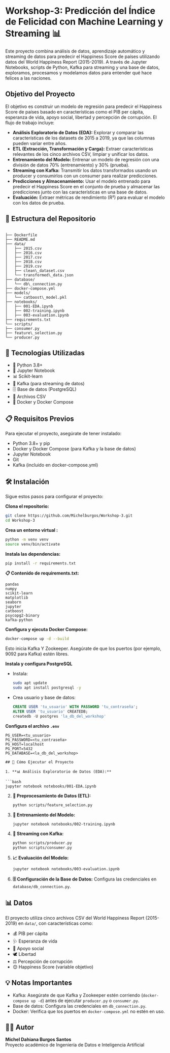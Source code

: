 # Workshop-3: Predicción del Índice de Felicidad con Machine Learning y Streaming 📊  
Este proyecto combina análisis de datos, aprendizaje automático y streaming de datos para predecir el Happiness Score de países utilizando datos del World Happiness Report (2015-2019). A través de Jupyter Notebooks, scripts de Python, Kafka para streaming y una base de datos, exploramos, procesamos y modelamos datos para entender qué hace felices a las naciones. 

## Objetivo del Proyecto
El objetivo es construir un modelo de regresión para predecir el Happiness Score de países basado en características como el PIB per cápita, esperanza de vida, apoyo social, libertad y percepción de corrupción. El flujo de trabajo incluye:

- **Análisis Exploratorio de Datos (EDA):** Explorar y comparar las características de los datasets de 2015 a 2019, ya que las columnas pueden variar entre años.
- **ETL (Extracción, Transformación y Carga):** Extraer características relevantes de los cinco archivos CSV, limpiar y unificar los datos.
- **Entrenamiento del Modelo:** Entrenar un modelo de regresión con una división de datos 70% (entrenamiento) y 30% (prueba).
- **Streaming con Kafka:** Transmitir los datos transformados usando un producer y consumirlos con un consumer para realizar predicciones.
- **Predicciones y Almacenamiento:** Usar el modelo entrenado para predecir el Happiness Score en el conjunto de prueba y almacenar las predicciones junto con las características en una base de datos.
- **Evaluación:** Extraer métricas de rendimiento (R²) para evaluar el modelo con los datos de prueba.

## 📂 Estructura del Repositorio
```

├── Dockerfile                
├── README.md                
├── data/                  
│   ├── 2015.csv
│   ├── 2016.csv
│   ├── 2017.csv
│   ├── 2018.csv
│   ├── 2019.csv
│   ├── clean\_dataset.csv
│   └── transformed\_data.json
├── database/
│   └── db\_connection.py
├── docker-compose.yml
├── models/
│   └── catboost\_model.pkl
├── notebooks/
│   ├── 001-EDA.ipynb
│   ├── 002-training.ipynb
│   ├── 003-evaluation.ipynb
├── requirements.txt
└── scripts/
├── consumer.py
├── feature\_selection.py
└── producer.py

````

## 🚀 Tecnologías Utilizadas

- 🐍 Python 3.8+
- 📓 Jupyter Notebook
- 📊 Scikit-learn
- 📡 Kafka (para streaming de datos)
- 🗄️ Base de datos (PostgreSQL)
- 📄 Archivos CSV
- 🐳 Docker y Docker Compose

## 📋 Requisitos Previos

Para ejecutar el proyecto, asegúrate de tener instalado:

- Python 3.8+ y pip
- Docker y Docker Compose (para Kafka y la base de datos)
- Jupyter Notebook
- Git
- Kafka (incluido en docker-compose.yml)

## 🛠️ Instalación

Sigue estos pasos para configurar el proyecto:

**Clona el repositorio:**
```bash
git clone https://github.com/Michelburgos/Workshop-3.git
cd Workshop-3
````

**Crea un entorno virtual :**

```bash
python -m venv venv
source venv/bin/activate 
```

**Instala las dependencias:**

```bash
pip install -r requirements.txt
```

**📋 Contenido de requirements.txt:**

```
pandas
numpy
scikit-learn
matplotlib
seaborn
jupyter
catboost
psycopg2-binary
kafka-python
```

**Configura y ejecuta Docker Compose:**

```bash
docker-compose up -d --build
```

Esto inicia Kafka Y Zookeeper. Asegúrate de que los puertos (por ejemplo, 9092 para Kafka) estén libres.

**Instala y configura PostgreSQL**
   - Instala:  
     ```bash
     sudo apt update
     sudo apt install postgresql -y
     ```
   - Crea usuario y base de datos:
     ```sql
     CREATE USER 'tu_usuario' WITH PASSWORD 'tu_contraseña';
     ALTER USER 'tu_usuario' CREATEDB;
     createdb -U postgres 'la_db_del_workshop'
     ```

**Configura el archivo `.env`**
   ```
   PG_USER=<tu_usuario>
   PG_PASSWORD=<tu_contraseña>
   PG_HOST=localhost
   PG_PORT=5432
   PG_DATABASE=<la_db_del_workshop>

## 🎯 Cómo Ejecutar el Proyecto

1. **📊 Análisis Exploratorio de Datos (EDA):**

   ```bash
   jupyter notebook notebooks/001-EDA.ipynb
   ```

2. **🧹 Preprocesamiento de Datos (ETL):**

   ```bash
   python scripts/feature_selection.py
   ```

3. **🤖 Entrenamiento del Modelo:**

   ```bash
   jupyter notebook notebooks/002-training.ipynb
   ```

4. **📡 Streaming con Kafka:**

   ```bash
   python scripts/producer.py
   python scripts/consumer.py
   ```

5. **📈 Evaluación del Modelo:**

   ```bash
   jupyter notebook notebooks/003-evaluation.ipynb
   ```

6. **🗄️ Configuración de la Base de Datos:**
   Configura las credenciales en `database/db_connection.py`.

## 📊 Datos

El proyecto utiliza cinco archivos CSV del World Happiness Report (2015-2019) en `data/`, con características como:

* 💰 PIB per cápita
* 🩺 Esperanza de vida
* 🤝 Apoyo social
* 🕊️ Libertad
* ⚖️ Percepción de corrupción
* 😊 Happiness Score (variable objetivo)

## 💡 Notas Importantes

* Kafka: Asegúrate de que Kafka y Zookeeper estén corriendo (`docker-compose up -d`) antes de ejecutar `producer.py` o `consumer.py`.
* Base de datos: Configura las credenciales en `db_connection.py`. 
* Docker: Verifica que los puertos en `docker-compose.yml` no estén en uso.
## 🧑‍💻 Autor

**Michel Dahiana Burgos Santos**  
Proyecto académico de Ingeniería de Datos e Inteligencia Artificial
